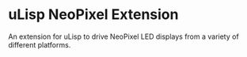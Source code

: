 # uLisp NeoPixel Extension
An extension for uLisp to drive NeoPixel LED displays from a variety of different platforms.
